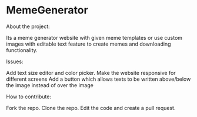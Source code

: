 # MemeGenerator

About the project:

Its a meme generator website with given meme templates or use custom images with editable text feature to create memes and downloading functionality.

Issues:

Add text size editor and color picker.
Make the website responsive for different screens
Add a button which allows texts to be written above/below the image instead of over the image

How to contribute:

Fork the repo.
Clone the repo.
Edit the code and create a pull request.
